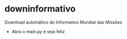 # downinformativo
Download automático do Informativo Mundial das Missões

+ Abra o main.py e seja feliz

